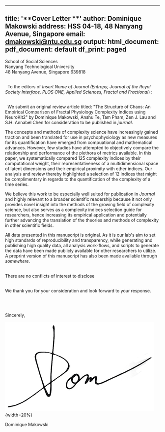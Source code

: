 
---
title: '**Cover Letter **'
author: Dominique Makowski
address: HSS 04-18, 48 Nanyang Avenue, Singapore
email: dmakowski@ntu.edu.sg
output:
  html_document:
  pdf_document: default
  df_print: paged
---

School of Social Sciences   
Nanyang Technological University   
48 Nanyang Avenue, Singapore 639818   

\
&nbsp;
To the editors of *Insert Name of Journal (Entropy, Journal of the Royal Society Interface, PLOS ONE, Applied Sciences, Fractal and Fractional*) :   

\
&nbsp;
We submit an original review article titled: "The Structure of Chaos: An Empirical Comparison of Fractal Physiology Complexity Indices using NeuroKit2" by Dominique Makowski, Anshu Te, Tam Pham, Zen J. Lau and S.H. Annabel Chen for consideration to be published in *journal*. 

The concepts and methods of complexity science have increasingly gained traction and been translated for use in psychophysiology as new measures for its quantification have emerged from compuational and mathematical advances. However, few studies have attempted to objectively compare the relationship and performance of the plethora of metrics available. In this paper, we systematically compared 125 complexity indices by their computational weight, their representativeness of a multidimensional space of latent dimensions and their empirical proximity with other indices. Our analysis and review thereby highlighted a selection of 12 indices that might be complimentary in regards to the quantification of the complexity of a time series.   

We believe this work to be especially well suited for publication in *Journal* and highly relevant to a broader scientific readership because it not only provides novel insight into the methods of the growing field of complexity science, but also serves as a complexity indices selection guide for researchers, hence increasing its empirical application and potentially further advancing the translation of the theories and methods of complexity in other scientific fields.

All data presented in this manuscript is original. As it is our lab's aim to set high standards of reproducibility and transparency, while generating and publishing high quality data, all analysis work-flows, and scripts to generate the data have been made publicly available for other researchers to utilize. A preprint version of this manuscript has also been made available through *somewhere*. 
\
&nbsp;

There are no conflicts of interest to disclose
\
&nbsp;

We thank you for your consideration and look forward to your response.  

\
&nbsp;

Sincerely,

![](./misc/dom_sig.png){width=20%}

Dominique Makowski


